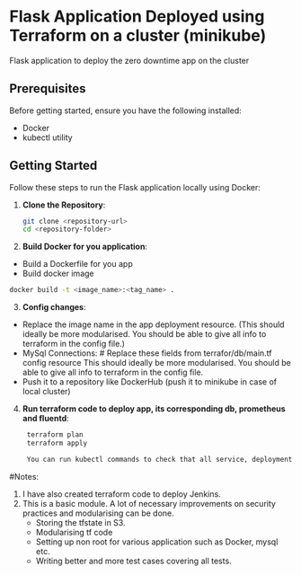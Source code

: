 # Flask Application Deployed using Terraform on a cluster (minikube)

Flask application to deploy the zero downtime app on the cluster


## Prerequisites

Before getting started, ensure you have the following installed:

- Docker
- kubectl utility

## Getting Started

Follow these steps to run the Flask application locally using Docker:

1. **Clone the Repository**:

   ```bash
   git clone <repository-url>
   cd <repository-folder>

2. **Build Docker for you application**:
  - Build a Dockerfile for you app
  - Build docker image
    
   ```bash
   docker build -t <image_name>:<tag_name> .
   ```

3. **Config changes**:
  - Replace the image name in the app deployment resource. (This should ideally be more modularised. You should be able to give all info to terraform in the config file.)
  - MySql Connections: 
    \# Replace these fields from  terrafor/db/main.tf config resource 
    This should ideally be more modularised. You should be able to give all info to terraform in the config file.
  - Push it to a repository like DockerHub (push it to minikube in case of local cluster)

4. **Run terraform code to deploy app, its corresponding db, prometheus and fluentd**:

   ```bash
    terraform plan
    terraform apply

    You can run kubectl commands to check that all service, deployment, pods, ingress are running as expected.

#Notes: 
1. I have also created terraform code to deploy Jenkins.
2. This is a basic module. A lot of necessary improvements on security practices and modularising can be done.
   - Storing the tfstate in S3.
   - Modularising tf code
   - Setting up non root for various application such as Docker, mysql etc.
   - Writing better and more test cases covering all tests.